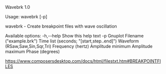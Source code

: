 Wavebrk 1.0

Usage: wavebrk [-p] <file> <time> <wave> <freq> <amp min> <amp max> <phase>

  wavebrk - Create breakpoint files with wave oscillation

Available options:
  -h,--help                Show this help text
  -p                       Gnuplot
  <file>                   Filename ("example.brk")
  <time>                   Time list (seconds; "[start,step..end]")
  <wave>                   Waveform (RSaw,Saw,Sin,Sqr,Tri)
  <freq>                   Frequency (hertz)
  <amp min>                Amplitude minimum
  <amp max>                Amplitude maximum
  <phase>                  Phase (degrees)

https://www.composersdesktop.com/docs/html/filestxt.htm#BREAKPOINTFILES
